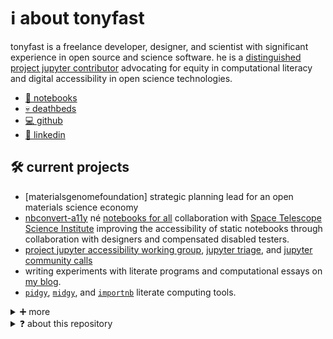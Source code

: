 # ℹ️ about tonyfast

tonyfast is a freelance developer, designer, and scientist with significant experience in open source and science software. he is a [distinguished project jupyter contributor][distinguished] advocating for equity in computational literacy and digital accessibility in open science technologies.

* [📓 notebooks][Notebooks]
* [💀 deathbeds][deathbeds]
* [💻 github][Github]
* [💼 linkedin][Linkedin] 

## 🛠️ current projects

* [materialsgenomefoundation] strategic planning lead for an open materials science economy
* [nbconvert-a11y] né [notebooks for all] collaboration with [Space Telescope Science Institute] improving the accessibility of static notebooks through collaboration with designers and compensated disabled testers.
* [project jupyter accessibility working group], [jupyter triage], and [jupyter community calls]
* writing experiments with literate programs and computational essays on [my blog][notebooks].
* [`pidgy`][pidgy], [`midgy`][midgy], and [`importnb`][importnb] literate computing tools.


<details markdown>
<summary>➕ more</summary>

## 💿 events and media

* [writers workshop]
* [quirkshops]
* [open source directions]
* jupyter accessibility workshops [part 1] [part 2]
* [alt text events]
  * [scipy alt text scavenger hunt][scavenger hunt]
* [atlanta jupyter user group]
* [pydata atlanta]
* [deathbeds blog]
* [jupyter day triangle][jupyter triangle]
* jupyter days atlanta [2016] [2018]

## 📽️ presentations


* [ten pounds of 💩][xlbs]
* [reincarnation of the notebook][reincarnation]
* [calligrams]
* [powers often][powersoften]
* [ten things 'bout jupyter][ten]
* [notebookism]
* [the materials data scientist]

[alt text events]: https://github.com/isabela-pf/a11y-events/tree/main/workshop-resources/alt-text
[lifedeath]: #
[ten]: https://github.com/tonyfast/ten "ten things bout jupyter from 2018"
[notebookism]: https://github.com/tonyfast/notebookism-chicago  "a relation between journaling, physical, and digital notebooks from 2016"

## 👨‍🏭 organizations

* Materials Genome Foundation
* Quansight, LLC
* PyData Atlanta
* Bastille Networks
* Anaconda Inc
* Georgia Tech
* University of California Santa Barbara

</details>

<details markdown>
<summary>❓ about this repository</summary>

## the `tonyfast` distribution

this repository is one of github's special repositories for my personal profile.
i wanted to do more with than just a readme so i'm using it as a place to package my
computational essays or literate programs as a python distribution. 

currently this project features:

- [x] blogs, essays, notebooks and markdown re-used as python source code
- [x] a python project called `tonyfast` that uses [`hatch`][hatch] for most development tasks (see [`pyproject.toml`](pyproject.toml))

    ```
    pip install -e. # for development mode
    ```

- [x] github actions to deploy my content on github pages. the documentation is made of:

  - [x] [`mkdocs` documentation][notebooks] with my own notebook customizations. (see [`mkdocs.yml`](mkdocs.yml))
  - [x] a no-install, in-the-browser [`jupyterlite` demo][lite] so myself and others can try out the code themselves

- [ ] some things i'd like to do:
  
  - [ ] add cron for some posts
  - [ ] add tests for some posts
  - [ ] build a solid binder to run heavier demos that might not work in `jupyterlite`

</details>

[Linkedin]: https://www.linkedin.com/in/tonyfast/
[Github]: https://github.com/tonyfast
[Notebooks]: https://tonyfast.github.io/tonyfast/
[distinguished]: https://jupyter.org/governance/distinguished_contributors.html
[deathbeds]: https://github.com/deathbeds "experimental interactive computing tools orbitting project jupyter"
[notebooks for all]: https://github.com/Iota-School/notebooks-for-all/
[Space Telescope Science Institute]: https://www.stsci.edu/
[importnb]: https://github.com/deathbeds/importnb "imports notebooks and other documents formats with python's import."
[pidgy]: https://github.com/deathbeds/pidgy "weaves markdown to rich interactive jupyter displays"
[midgy]: https://github.com/deathbeds/midgy "tangles markdown to python source code"
[project jupyter accessibility working group]: https://github.com/jupyter/accessibility
[jupyter community calls]: https://discourse.jupyter.org/t/jupyter-community-calls/668
[scavenger hunt]: https://labs.quansight.org/blog/alt-text-scipy-2022
[part 1]: https://blog.jupyter.org/join-us-for-the-jupyter-accessibility-workshops-part-1-133e0e522d1b
[part 2]: https://blog.jupyter.org/join-us-for-the-jupyter-accessibility-workshops-part-2-aae1dbcdb9ac
[reincarnation]: https://github.com/deathbeds/reincarnation "how to bring life to notebooks after they've been authored"
[powersoften]: https://github.com/deathbeds/powersoften "a survey of the scales and perspectives of open source scientific computing"
[xlbs]: https://github.com/deathbeds/XlbsOSh_t
[open source directions]: https://www.youtube.com/@openteams6924/videos "bi weekly video series showcasing progress and roadmaps from popular open source projects"
[quirkshops]: https://www.youtube.com/@quansightquirkshops2781/streams "eccentric lifestyle conversations with open source experts and practioners"
[jupyter triage]: #
[2016]: https://jupyterday-atlanta-2016.github.io/
[2018]: https://atl-jugheads.github.io/jupyter-day-atlanta-ii/
[jupyter triangle]: https://renci.org/event/jupyter-day-in-the-triangle/
[pydata atlanta]: https://www.meetup.com/pydata-atlanta/?_cookie-check=St-JjKn1qVhJsUZ4
[atlanta jupyter user group]: https://twitter.com/jupyteratlanta
[deathbeds blog]: https://nbviewer.org/github/deathbeds/deathbeds.github.io/tree/master/
[writers workshop]: https://github.com/Quansight/writers-workshop/discussions "a cirriculum for learning to write literate programs in jupyter"
[the materials data scientist]: https://www.slideshare.net/tonyfast1/the-materials-data-scientist
[hatch]: https://hatch.pypa.io/
[lite]: https://tonyfast.github.io/tonyfast/run/lab/
[calligrams]: https://nbviewer.org/gist/tonyfast/a1c50b9e2ff6385492245859ca34b053 "a presentation on the text and form of data presentations"
[nbconvert-a11y]: https://github.com/deathbeds/nbconvert-a11y "accessibility templates, tests, and documentation about computational notebooks"

